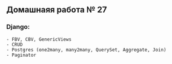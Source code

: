 ## Домашнаяя работа № 27
### Django: 
    - FBV, CBV, GenericViews
    - CRUD
    - Postgres (one2many, many2many, QuerySet, Aggregate, Join)
    - Paginator
